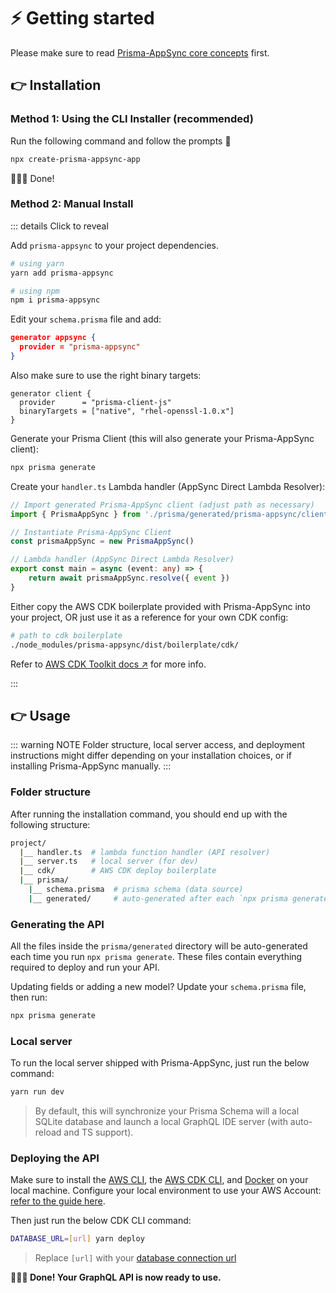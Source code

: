 # ⚡️ Getting started

Please make sure to read [Prisma-AppSync core concepts](/essentials/concept) first.

## 👉 Installation

### Method 1: Using the CLI Installer (recommended)

Run the following command and follow the prompts 🙂

```bash
npx create-prisma-appsync-app
```

🚀🚀🚀 Done! 

### Method 2: Manual Install

::: details Click to reveal

Add `prisma-appsync` to your project dependencies.

```bash
# using yarn
yarn add prisma-appsync

# using npm
npm i prisma-appsync
```

Edit your `schema.prisma` file and add:

```json
generator appsync {
  provider = "prisma-appsync"
}
```

Also make sure to use the right binary targets:

```json{3}
generator client {
  provider      = "prisma-client-js"
  binaryTargets = ["native", "rhel-openssl-1.0.x"]
}
```

Generate your Prisma Client (this will also generate your Prisma-AppSync client):

```bash
npx prisma generate
```

Create your `handler.ts` Lambda handler (AppSync Direct Lambda Resolver):

```ts
// Import generated Prisma-AppSync client (adjust path as necessary)
import { PrismaAppSync } from './prisma/generated/prisma-appsync/client'

// Instantiate Prisma-AppSync Client
const prismaAppSync = new PrismaAppSync()

// Lambda handler (AppSync Direct Lambda Resolver)
export const main = async (event: any) => {
    return await prismaAppSync.resolve({ event })
}
```

Either copy the AWS CDK boilerplate provided with Prisma-AppSync into your project, OR just use it as a reference for your own CDK config:

```bash
# path to cdk boilerplate
./node_modules/prisma-appsync/dist/boilerplate/cdk/
```

Refer to [AWS CDK Toolkit docs ↗](https://docs.aws.amazon.com/cdk/v2/guide/cli.html) for more info.

:::

## 👉 Usage

::: warning NOTE
Folder structure, local server access, and deployment instructions might differ depending on your installation choices, or if installing Prisma-AppSync manually.
:::

### Folder structure

After running the installation command, you should end up with the following structure:

```bash
project/
  |__ handler.ts  # lambda function handler (API resolver)
  |__ server.ts   # local server (for dev)
  |__ cdk/        # AWS CDK deploy boilerplate
  |__ prisma/
    |__ schema.prisma  # prisma schema (data source)
    |__ generated/     # auto-generated after each `npx prisma generate`
```

### Generating the API

All the files inside the `prisma/generated` directory will be auto-generated each time you run `npx prisma generate`. These files contain everything required to deploy and run your API.

Updating fields or adding a new model? Update your `schema.prisma` file, then run:

```bash
npx prisma generate
```

### Local server

To run the local server shipped with Prisma-AppSync, just run the below command:

```bash
yarn run dev
```

> By default, this will synchronize your Prisma Schema will a local SQLite database and launch a local GraphQL IDE server (with auto-reload and TS support).

### Deploying the API

Make sure to install the [AWS CLI](https://docs.aws.amazon.com/cli/latest/userguide/getting-started-install.html), the [AWS CDK CLI](https://docs.aws.amazon.com/cdk/v2/guide/getting_started.html#getting_started_install), and [Docker](https://docs.docker.com/get-docker/) on your local machine. Configure your local environment to use your AWS Account: [refer to the guide here](https://docs.aws.amazon.com/cdk/v2/guide/cli.html#cli-environment). 

Then just run the below CDK CLI command:

```bash
DATABASE_URL=[url] yarn deploy
```

> Replace `[url]` with your [database connection url](https://www.prisma.io/docs/reference/database-reference/connection-urls)

**🚀🚀🚀 Done! Your GraphQL API is now ready to use.**